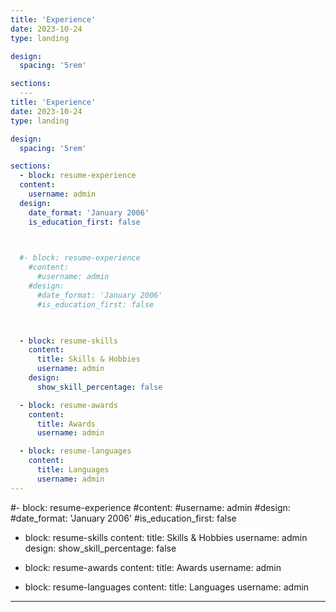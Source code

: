 ```yaml
---
title: 'Experience'
date: 2023-10-24
type: landing

design:
  spacing: '5rem'

sections:
  ---
title: 'Experience'
date: 2023-10-24
type: landing

design:
  spacing: '5rem'

sections:
  - block: resume-experience
  content:
    username: admin
  design:
    date_format: 'January 2006'
    is_education_first: false


 
  #- block: resume-experience
    #content:
      #username: admin
    #design:
      #date_format: 'January 2006'
      #is_education_first: false

  

  - block: resume-skills
    content:
      title: Skills & Hobbies
      username: admin
    design:
      show_skill_percentage: false

  - block: resume-awards
    content:
      title: Awards
      username: admin

  - block: resume-languages
    content:
      title: Languages
      username: admin
---
```



 
  #- block: resume-experience
    #content:
      #username: admin
    #design:
      #date_format: 'January 2006'
      #is_education_first: false

  

  - block: resume-skills
    content:
      title: Skills & Hobbies
      username: admin
    design:
      show_skill_percentage: false

  - block: resume-awards
    content:
      title: Awards
      username: admin

  - block: resume-languages
    content:
      title: Languages
      username: admin
---

